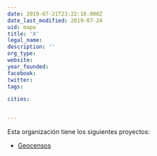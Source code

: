 ```yaml
---
date: 2019-07-21T23:22:18.000Z
date_last_modified: 2019-07-24
uid: mapa
title: 'X'
legal_name: 
description: ''
org_type: 
website: 
year_founded: 
facebook: 
twitter: 
tags:

cities: 


---
```


Esta organización tiene los siguientes proyectos:

- [Geocensos](/proyectos/geocensos)
